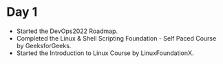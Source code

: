 #  Day 1

- Started the DevOps2022 Roadmap.
- Completed the Linux & Shell Scripting Foundation - Self Paced Course by GeeksforGeeks.
- Started the Introduction to Linux Course by LinuxFoundationX.